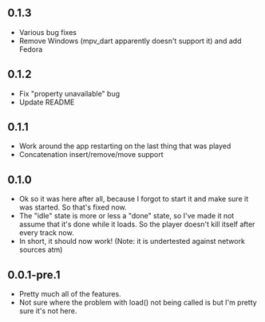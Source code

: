 ## 0.1.3
* Various bug fixes
* Remove Windows (mpv_dart apparently doesn't support it) and add Fedora

## 0.1.2
* Fix "property unavailable" bug
* Update README

## 0.1.1
* Work around the app restarting on the last thing that was played
* Concatenation insert/remove/move support

## 0.1.0
* Ok so it was here after all, because I forgot to start it and make sure it was started. So that's fixed now.
* The "idle" state is more or less a "done" state, so I've made it not assume that it's done while it loads. So the player doesn't kill itself after every track now.
* In short, it should now work! (Note: it is undertested against network sources atm)

## 0.0.1-pre.1

* Pretty much all of the features.
* Not sure where the problem with load() not being called is but I'm pretty sure it's not here.